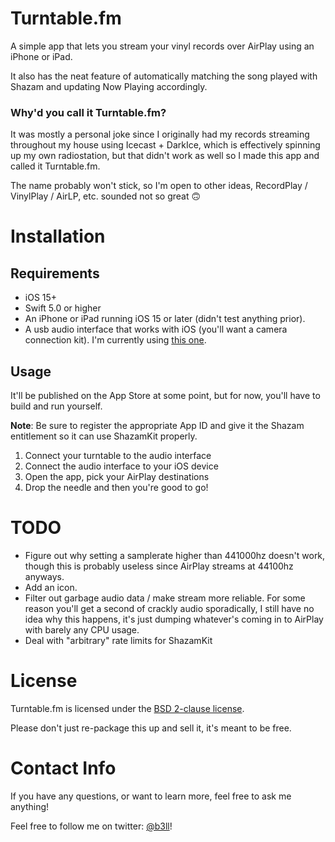 # Turntable.fm

A simple app that lets you stream your vinyl records over AirPlay using an iPhone or iPad.

It also has the neat feature of automatically matching the song played with Shazam and updating Now Playing accordingly.

### Why'd you call it Turntable.fm?

It was mostly a personal joke since I originally had my records streaming throughout my house using Icecast + DarkIce, which is effectively spinning up my own radiostation, but that didn't work as well so I made this app and called it Turntable.fm.

The name probably won't stick, so I'm open to other ideas, RecordPlay / VinylPlay / AirLP, etc. sounded not so great 🙃

# Installation

## Requirements

- iOS 15+
- Swift 5.0 or higher
- An iPhone or iPad running iOS 15 or later (didn't test anything prior).
- A usb audio interface that works with iOS (you'll want a camera connection kit). I'm currently using [this one](https://www.behringer.com/behringer/product?modelCode=P0A12).

## Usage

It'll be published on the App Store at some point, but for now, you'll have to build and run yourself.

**Note**: Be sure to register the appropriate App ID and give it the Shazam entitlement so it can use ShazamKit properly.

1. Connect your turntable to the audio interface
2. Connect the audio interface to your iOS device
3. Open the app, pick your AirPlay destinations
4. Drop the needle and then you're good to go!

# TODO

- Figure out why setting a samplerate higher than 441000hz doesn't work, though this is probably useless since AirPlay streams at 44100hz anyways.
- Add an icon.
- Filter out garbage audio data / make stream more reliable. For some reason you'll get a second of crackly audio sporadically, I still have no idea why this happens, it's just dumping whatever's coming in to AirPlay with barely any CPU usage.
- Deal with "arbitrary" rate limits for ShazamKit

# License

Turntable.fm is licensed under the [BSD 2-clause license](https://github.com/b3ll/Turntable.fm/blob/main/LICENSE).

Please don't just re-package this up and sell it, it's meant to be free.

# Contact Info

If you have any questions, or want to learn more, feel free to ask me anything!

Feel free to follow me on twitter: [@b3ll](https://www.twitter.com/b3ll)!
